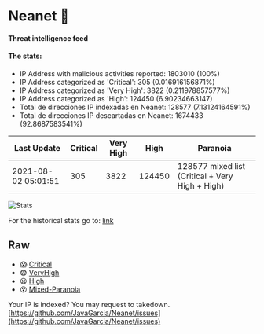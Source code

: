 # Neanet :hocho:
#### Threat intelligence feed
#### The stats:

- IP Address with malicious activities reported: 1803010 (100%)
- IP Address categorized as 'Critical':  305 (0.016916156871%)
- IP Address categorized as 'Very High':  3822 (0.211978857577%)
- IP Address categorized as 'High':  124450 (6.90234663147)
- Total de direcciones IP indexadas en Neanet:  128577 (7.13124164591%)
- Total de direcciones IP descartadas en Neanet:  1674433 (92.8687583541%)

| Last Update | Critical | Very High | High | Paranoia |
| --- | --- | --- | --- | --- |
| 2021-08-02 05:01:51 | 305 | 3822 | 124450 | 128577 mixed list (Critical + Very High + High)|

![Stats](https://docs.google.com/spreadsheets/d/e/2PACX-1vSnaNMIXVabIpDJjufMlzH7poXnshF3mgd8Is1g9ytUEzVsP5my4Trn8f-xkoLLQ38xpL3HtmUexLo6/pubchart?oid=501124687&format=image)

For the historical stats go to: [link](/stats.csv)
## Raw
- :scream: [Critical](https://raw.githubusercontent.com/JavaGarcia/Neanet/master/blacklists/neanet_critical.txt)
- :fearful: [VeryHigh](https://raw.githubusercontent.com/JavaGarcia/Neanet/master/blacklists/neanet_veryHigh.txtt)
- :frowning: [High](https://raw.githubusercontent.com/JavaGarcia/Neanet/master/blacklists/neanet_high.txt)
- :dizzy_face: [Mixed-Paranoia](https://raw.githubusercontent.com/JavaGarcia/Neanet/master/blacklists/neanet_all.txt)


Your IP is indexed? You may request to takedown. [https://github.com/JavaGarcia/Neanet/issues](https://github.com/JavaGarcia/Neanet/issues)












































































































































































































































































































































































































































































































































































































































































































































































































































































































































































































































































































































































































































































































































































































































































































































































































































































































































































































































































































































































































































































































































































































































































































































































































































































































































































































































































































































































































































































































































































































































































































































































































































































































































































































































































































































































































































































































































































































































































































































































































































































































































































































































































































































































































































































































































































































































































































































































































































































































































































































































































































































































































































































































































































































































































































































































































































































































































































































































































































































































































































































































































































































































































































































































































































































































































































































































































































































































































































































































































































































































































































































































































































































































































































































































































































































































































































































































































































































































































































































































































































































































































